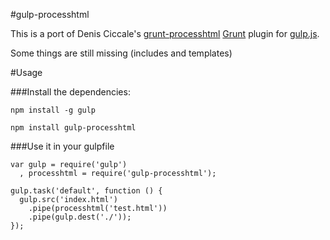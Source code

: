 #gulp-processhtml

This is a port of Denis Ciccale's [grunt-processhtml](https://github.com/dciccale/grunt-processhtml) 
[Grunt](http://www.gruntjs.com) plugin for [gulp.js](http://www.gulpjs.com).

Some things are still missing (includes and templates)

#Usage

###Install the dependencies:

`npm install -g gulp`

`npm install gulp-processhtml`

###Use it in your gulpfile

```
var gulp = require('gulp')
  , processhtml = require('gulp-processhtml');

gulp.task('default', function () {
  gulp.src('index.html')
    .pipe(processhtml('test.html'))
    .pipe(gulp.dest('./'));
});
```



